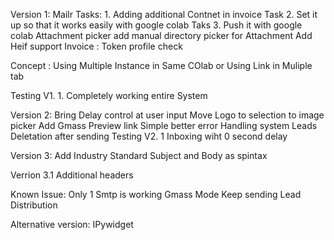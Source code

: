 Version 1:
    Mailr
    Tasks: 1. Adding additional Contnet in invoice
    Task 2. Set it up so that it works easily with google colab
    Taks 3. Push it with google colab
    Attachment picker
    add manual directory picker for Attachment
    Add Heif support
    Invoice :
Token profile check

Concept : Using Multiple Instance in Same COlab or Using Link in Muliple tab


Testing V1. 1. Completely working entire System

Version 2: Bring Delay control at user input
    Move Logo to selection to image picker
Add Gmass Preview link
Simple better error Handling system
Leads Deletation after sending
Testing V2. 1 Inboxing wiht 0 second delay


Version 3: Add Industry Standard Subject and Body as spintax

Verrion 3.1 Additional headers


Known Issue: Only 1 Smtp is working
Gmass Mode Keep sending
Lead Distribution


Alternative version: IPywidget